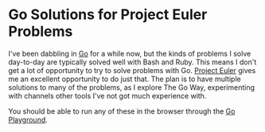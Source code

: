 Go Solutions for Project Euler Problems
=======================================

I've been dabbling in [Go][golang] for a while now, but the kinds of problems I solve day-to-day are typically solved well with Bash and Ruby.
This means I don't get a lot of opportunity to try to solve problems with Go.
[Project Euler][pe] gives me an excellent opportunity to do just that.
The plan is to have multiple solutions to many of the problems, as I explore The Go Way, experimenting with channels other tools I've not got much experience with.

You should be able to run any of these in the browser through the [Go Playground][playground].

[golang]:http://golang.org/
[playground]:http://play.golang.org/
[pe]:https://projecteuler.net
